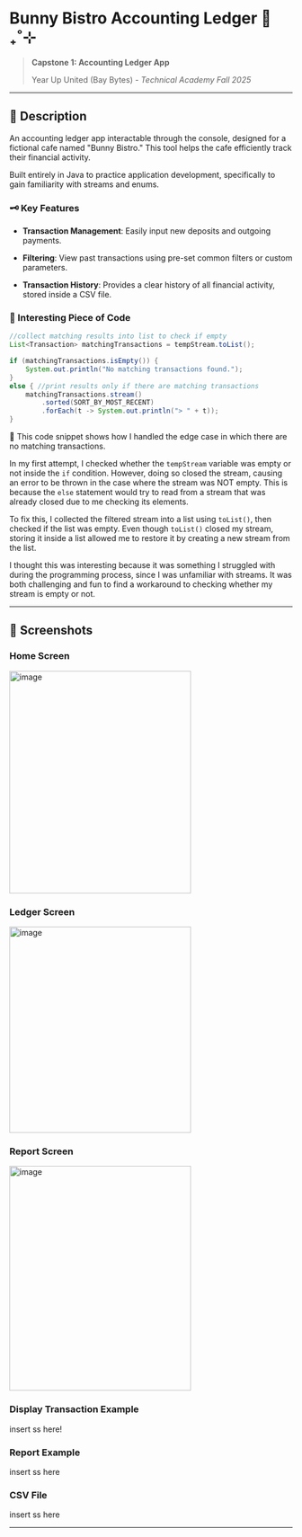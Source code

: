 # Bunny Bistro Accounting Ledger 🍵₊˚⊹
> **Capstone 1: Accounting Ledger App**
> 
> Year Up United (Bay Bytes) - _Technical Academy Fall 2025_
---

## 🐰 Description

An accounting ledger app interactable through the console, designed for a fictional cafe named "Bunny Bistro."
This tool helps the cafe efficiently track their financial activity.

Built entirely in Java to practice application development, specifically to gain familiarity with streams and enums.

### 🗝️ Key Features

- **Transaction Management**: Easily input new deposits and outgoing payments.

- **Filtering**: View past transactions using pre-set common filters or custom parameters.

- **Transaction History**: Provides a clear history of all financial activity, stored inside a CSV file.


### 💭 Interesting Piece of Code
``` java
//collect matching results into list to check if empty
List<Transaction> matchingTransactions = tempStream.toList();

if (matchingTransactions.isEmpty()) {
    System.out.println("No matching transactions found.");
}
else { //print results only if there are matching transactions
    matchingTransactions.stream()
        .sorted(SORT_BY_MOST_RECENT)
        .forEach(t -> System.out.println("> " + t));
}
```

🌟 This code snippet shows how I handled the edge case in which there are no matching transactions.

In my first attempt, I checked whether the `tempStream` variable was empty or not inside the `if` condition. 
However, doing so closed the stream, causing an error to be thrown in the case where the stream was NOT empty.
This is because the `else` statement would try to read from a stream that was already closed due to me checking its elements.

To fix this, I collected the filtered stream into a list using `toList()`, then checked if the list was empty.
Even though `toList()` closed my stream, storing it inside a list allowed me to restore it by creating a new stream from the list.

I thought this was interesting because it was something I struggled with during the programming process, since I was unfamiliar with streams.
It was both challenging and fun to find a workaround to checking whether my stream is empty or not.

---

## 📸 Screenshots

### Home Screen
<img width="323" height="396" alt="image" src="https://github.com/user-attachments/assets/6c794285-0d25-45a7-bf66-cd0107d53b52" />

### Ledger Screen
<img width="323" height="367" alt="image" src="https://github.com/user-attachments/assets/906f7dbb-e17b-4ec4-a24f-c802103cf6b2" />

### Report Screen
<img width="323" height="400" alt="image" src="https://github.com/user-attachments/assets/68dfcdca-7588-412a-abd8-62d9b0aea11f" />

### Display Transaction Example
insert ss here!

### Report Example
insert ss here

### CSV File
insert ss here

---
